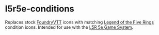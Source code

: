 # l5r5e-conditions
Replaces stock [FoundryVTT](https://foundryvtt.com/) icons with matching [Legend of the Five Rings](https://www.fantasyflightgames.com/en/legend-of-the-five-rings-roleplaying-game/) condition icons. Intended for use with the [L5R 5e Game System](https://gitlab.com/teaml5r/l5r5e).


